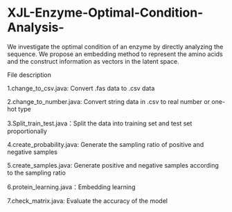 # XJL-Enzyme-Optimal-Condition-Analysis-
We investigate the optimal condition of an enzyme by directly analyzing the sequence. We propose an embedding method to represent the amino acids and the construct information as vectors in the latent space. 

File description

1.change_to_csv.java: Convert .fas data to .csv data

2.change_to_number.java: Convert string data in .csv to real number or one-hot type

3.Split_train_test.java：Split the data into training set and test set proportionally

4.create_probability.java: Generate the sampling ratio of positive and negative samples

5.create_samples.java: Generate positive and negative samples according to the sampling ratio

6.protein_learning.java：Embedding learning

7.check_matrix.java: Evaluate the accuracy of the model
